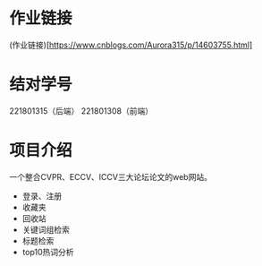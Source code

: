 # 作业链接
(作业链接)[https://www.cnblogs.com/Aurora315/p/14603755.html]
# 结对学号
221801315（后端）  221801308（前端）
# 项目介绍
一个整合CVPR、ECCV、ICCV三大论坛论文的web网站。
- 登录、注册
- 收藏夹
- 回收站
- 关键词组检索
- 标题检索
- top10热词分析
